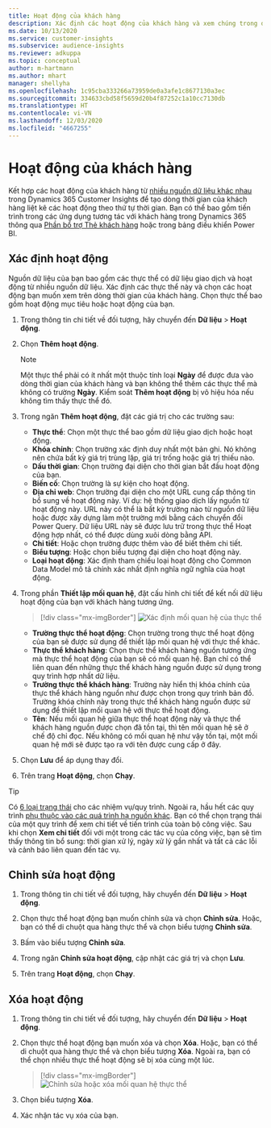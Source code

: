 ```yaml
---
title: Hoạt động của khách hàng
description: Xác định các hoạt động của khách hàng và xem chúng trong dòng thời gian của khách hàng.
ms.date: 10/13/2020
ms.service: customer-insights
ms.subservice: audience-insights
ms.reviewer: adkuppa
ms.topic: conceptual
author: m-hartmann
ms.author: mhart
manager: shellyha
ms.openlocfilehash: 1c95cba333266a73959de0a3afe1c8677130a3ec
ms.sourcegitcommit: 334633cbd58f5659d20b4f87252c1a10cc7130db
ms.translationtype: HT
ms.contentlocale: vi-VN
ms.lasthandoff: 12/03/2020
ms.locfileid: "4667255"
---
```

# <a name="customer-activities"></a>Hoạt động của khách hàng

Kết hợp các hoạt động của khách hàng từ [nhiều nguồn dữ liệu khác nhau](data-sources.md) trong Dynamics 365 Customer Insights để tạo dòng thời gian của khách hàng liệt kê các hoạt động theo thứ tự thời gian. Bạn có thể bao gồm tiến trình trong các ứng dụng tương tác với khách hàng trong Dynamics 365 thông qua [Phần bổ trợ Thẻ khách hàng](customer-card-add-in.md) hoặc trong bảng điều khiển Power BI.

## <a name="define-an-activity"></a>Xác định hoạt động

Nguồn dữ liệu của bạn bao gồm các thực thể có dữ liệu giao dịch và hoạt động từ nhiều nguồn dữ liệu. Xác định các thực thể này và chọn các hoạt động bạn muốn xem trên dòng thời gian của khách hàng. Chọn thực thể bao gồm hoạt động mục tiêu hoặc hoạt động của bạn.

1. Trong thông tin chi tiết về đối tượng, hãy chuyển đến **Dữ liệu** > **Hoạt động**.

1. Chọn **Thêm hoạt động**.

   > [!NOTE]
   > Một thực thể phải có ít nhất một thuộc tính loại **Ngày** để được đưa vào dòng thời gian của khách hàng và bạn không thể thêm các thực thể mà không có trường **Ngày**. Kiểm soát **Thêm hoạt động** bị vô hiệu hóa nếu không tìm thấy thực thể đó.

1. Trong ngăn **Thêm hoạt động**, đặt các giá trị cho các trường sau:

   - **Thực thể**: Chọn một thực thể bao gồm dữ liệu giao dịch hoặc hoạt động.
   - **Khóa chính**: Chọn trường xác định duy nhất một bản ghi. Nó không nên chứa bất kỳ giá trị trùng lặp, giá trị trống hoặc giá trị thiếu nào.
   - **Dấu thời gian**: Chọn trường đại diện cho thời gian bắt đầu hoạt động của bạn.
   - **Biến cố**: Chọn trường là sự kiện cho hoạt động.
   - **Địa chỉ web**: Chọn trường đại diện cho một URL cung cấp thông tin bổ sung về hoạt động này. Ví dụ: hệ thống giao dịch lấy nguồn từ hoạt động này. URL này có thể là bất kỳ trường nào từ nguồn dữ liệu hoặc được xây dựng làm một trường mới bằng cách chuyển đổi Power Query. Dữ liệu URL này sẽ được lưu trữ trong thực thể Hoạt động hợp nhất, có thể được dùng xuôi dòng bằng API.
   - **Chi tiết**: Hoặc chọn trường được thêm vào để biết thêm chi tiết.
   - **Biểu tượng**: Hoặc chọn biểu tượng đại diện cho hoạt động này.
   - **Loại hoạt động**: Xác định tham chiếu loại hoạt động cho Common Data Model mô tả chính xác nhất định nghĩa ngữ nghĩa của hoạt động.

1. Trong phần **Thiết lập mối quan hệ**, đặt cấu hình chi tiết để kết nối dữ liệu hoạt động của bạn với khách hàng tương ứng.

   > [!div class="mx-imgBorder"]
   > ![Xác định mối quan hệ của thực thể](media/activities-entities-define.png "Xác định mối quan hệ của thực thể")

    - **Trường thực thể hoạt động**: Chọn trường trong thực thể hoạt động của bạn sẽ được sử dụng để thiết lập mối quan hệ với thực thể khác.
    - **Thực thể khách hàng**: Chọn thực thể khách hàng nguồn tương ứng mà thực thể hoạt động của bạn sẽ có mối quan hệ. Bạn chỉ có thể liên quan đến những thực thể khách hàng nguồn được sử dụng trong quy trình hợp nhất dữ liệu.
    - **Trường thực thể khách hàng**: Trường này hiển thị khóa chính của thực thể khách hàng nguồn như được chọn trong quy trình bản đồ. Trường khóa chính này trong thực thể khách hàng nguồn được sử dụng để thiết lập mối quan hệ với thực thể hoạt động.
    - **Tên**: Nếu mối quan hệ giữa thực thể hoạt động này và thực thể khách hàng nguồn được chọn đã tồn tại, thì tên mối quan hệ sẽ ở chế độ chỉ đọc. Nếu không có mối quan hệ như vậy tồn tại, một mối quan hệ mới sẽ được tạo ra với tên được cung cấp ở đây.

1. Chọn **Lưu** để áp dụng thay đổi.

1. Trên trang **Hoạt động**, chọn **Chạy**.

> [!TIP]
> Có [6 loại trạng thái](system.md#status-types) cho các nhiệm vụ/quy trình. Ngoài ra, hầu hết các quy trình [phụ thuộc vào các quá trình hạ nguồn khác](system.md#refresh-policies). Bạn có thể chọn trạng thái của một quy trình để xem chi tiết về tiến trình của toàn bộ công việc. Sau khi chọn **Xem chi tiết** đối với một trong các tác vụ của công việc, bạn sẽ tìm thấy thông tin bổ sung: thời gian xử lý, ngày xử lý gần nhất và tất cả các lỗi và cảnh báo liên quan đến tác vụ.

## <a name="edit-an-activity"></a>Chỉnh sửa hoạt động

1. Trong thông tin chi tiết về đối tượng, hãy chuyển đến **Dữ liệu** > **Hoạt động**.

2. Chọn thực thể hoạt động bạn muốn chỉnh sửa và chọn **Chỉnh sửa**. Hoặc, bạn có thể di chuột qua hàng thực thể và chọn biểu tượng **Chỉnh sửa**.

3. Bấm vào biểu tượng **Chỉnh sửa**.

4. Trong ngăn **Chỉnh sửa hoạt động**, cập nhật các giá trị và chọn **Lưu**.

5. Trên trang **Hoạt động**, chọn **Chạy**.

## <a name="delete-an-activity"></a>Xóa hoạt động

1. Trong thông tin chi tiết về đối tượng, hãy chuyển đến **Dữ liệu** > **Hoạt động**.

2. Chọn thực thể hoạt động bạn muốn xóa và chọn **Xóa**. Hoặc, bạn có thể di chuột qua hàng thực thể và chọn biểu tượng **Xóa**. Ngoài ra, bạn có thể chọn nhiều thực thể hoạt động sẽ bị xóa cùng một lúc.
   > [!div class="mx-imgBorder"]
   > ![Chỉnh sửa hoặc xóa mối quan hệ thực thể](media/activities-entities-edit-delete.png "Chỉnh sửa hoặc xóa mối quan hệ thực thể")

3. Chọn biểu tượng **Xóa**.

4. Xác nhận tác vụ xóa của bạn.
